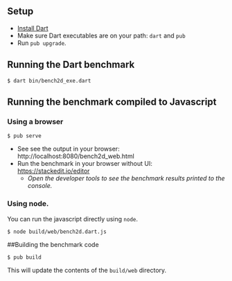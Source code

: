 ## Setup

* [Install Dart](https://www.dartlang.org/tools/download.html)
* Make sure Dart executables are on your path: `dart` and `pub`
* Run `pub upgrade`.

## Running the Dart benchmark

```
$ dart bin/bench2d_exe.dart
```

## Running the benchmark compiled to Javascript

### Using a browser

```
$ pub serve
```

* See see the output in your browser: http://localhost:8080/bench2d_web.html
* Run the benchmark in your browser without UI: https://stackedit.io/editor
  * *Open the developer tools to see the benchmark results printed to the console.*

### Using node.

You can run the javascript directly using `node`.

```
$ node build/web/bench2d.dart.js
```

##Building the benchmark code

```
$ pub build
```

This will update the contents of the `build/web` directory.
